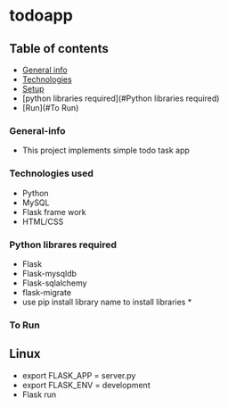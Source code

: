 # todoapp
## Table of contents
* [General info](#general-info)
* [Technologies](#technologies)
* [Setup](#setup)
* [python libraries required](#Python libraries required)
* [Run](#To Run)

### General-info
* This project implements simple todo task app

### Technologies used
* Python
* MySQL
* Flask frame work
* HTML/CSS

### Python librares required
* Flask
* Flask-mysqldb
* Flask-sqlalchemy
* flask-migrate
* use pip install library name to install libraries *

### To Run
## Linux
* export FLASK_APP = server.py
* export FLASK_ENV = development
* Flask run 